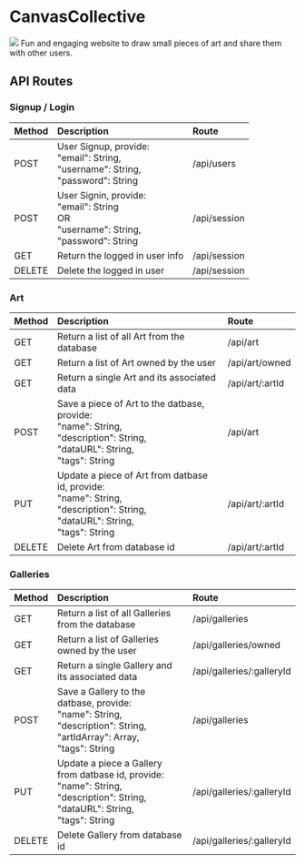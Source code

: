 # CanvasCollective
![](https://github.com/AGiggleSniffer/AGiggleSniffer.github.io/blob/main/src/assets/images/gifs/Animation5.gif)
Fun and engaging website to draw small pieces of art and share them with other users.

## API Routes

### Signup / Login
| Method | Description | Route |
|:---|:---|:---|
| POST | User Signup, provide:<br/>"email": String,<br/>"username": String,<br/>"password": String | /api/users |
| POST | User Signin, provide:<br/>"email": String<br/>OR<br/>"username": String,<br/>"password": String | /api/session |
| GET | Return the logged in user info | /api/session |
| DELETE | Delete the logged in user | /api/session |

### Art
| Method | Description | Route |
|:---|:---|:---|
| GET | Return a list of all Art from the database | /api/art |
| GET | Return a list of Art owned by the user | /api/art/owned |
| GET | Return a single Art and its associated data | /api/art/:artId |
| POST | Save a piece of Art to the datbase, provide:<br/>"name": String,<br/>"description": String,<br/>"dataURL": String,<br/>"tags": String | /api/art |
| PUT | Update a piece of Art from datbase id, provide:<br/>"name": String,<br/>"description": String,<br/>"dataURL": String,<br/>"tags": String | /api/art/:artId |
| DELETE | Delete Art from database id | /api/art/:artId |

### Galleries
| Method | Description | Route |
|:---|:---|:---|
| GET | Return a list of all Galleries from the database | /api/galleries |
| GET | Return a list of Galleries owned by the user | /api/galleries/owned |
| GET | Return a single Gallery and its associated data | /api/galleries/:galleryId |
| POST | Save a Gallery to the datbase, provide:<br/>"name": String,<br/>"description": String,<br/>"artIdArray": Array,<br/>"tags": String | /api/galleries |
| PUT | Update a piece a Gallery from datbase id, provide:<br/>"name": String,<br/>"description": String,<br/>"dataURL": String,<br/>"tags": String | /api/galleries/:galleryId |
| DELETE | Delete Gallery from database id | /api/galleries/:galleryId |
<!---
## Features

### 1. Art
Able to Create, Read, Update, and Delete Art

### 2. Galleries

### 3. Tags

## Unique Additions

### SVG Filters

### Custom Canvas Hook
-->
